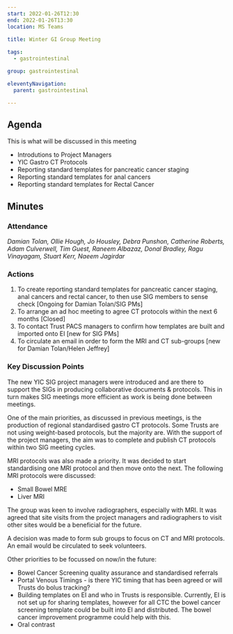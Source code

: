 ```yaml
---
start: 2022-01-26T12:30
end: 2022-01-26T13:30
location: MS Teams
 
title: Winter GI Group Meeting

tags:
  - gastrointestinal

group: gastrointestinal

eleventyNavigation:
  parent: gastrointestinal

---
```


## Agenda

This is what will be discussed in this meeting

* Introdutions to Project Managers
* YIC Gastro CT Protocols
* Reporting standard templates for pancreatic cancer staging
* Reporting standard templates for anal cancers 
* Reporting standard templates for Rectal Cancer

## Minutes

### Attendance
_Damian Tolan, Ollie Hough, Jo Housley, Debra Punshon, Catherine Roberts, Adam Culverwell, Tim Guest, Raneem Albazaz, Donal Bradley, Ragu Vinayagam, Stuart Kerr, Naeem Jagirdar_
    
### Actions
1. To create reporting standard templates for pancreatic cancer staging, anal cancers and rectal cancer, to then use SIG members to sense check [Ongoing for Damian Tolan/SIG PMs]
2. To arrange an ad hoc meeting to agree CT protocols within the next 6 months [Closed]
3. To contact Trust PACS managers to confirm how templates are built and imported onto EI [new for SIG PMs]
4. To circulate an email in order to form the MRI and CT sub-groups [new for Damian Tolan/Helen Jeffrey]

### Key Discussion Points
The new YIC SIG project managers were introduced and are there to support the SIGs in producing collaborative documents & protocols. This in turn makes SIG meetings more efficient as work is being done between meetings.

One of the main priorities, as discussed in previous meetings, is the production of regional standardised gastro CT protocols. Some Trusts are not using weight-based protocols, but the majority are. With the support of the project managers, the aim was to complete and publish CT protocols within two SIG meeting cycles.

MRI protocols was also made a priority. It was decided to start standardising one MRI protocol and then move onto the next. The following MRI protocols were discussed:

* Small Bowel MRE 
* Liver MRI
 
The group was keen to involve radiographers, especially with MRI. It was agreed that site visits from the project managers and radiographers to visit other sites would be a beneficial for the future.

A decision was made to form sub groups to focus on CT and MRI protocols. An email would be circulated to seek volunteers.

Other priorities to be focussed on now/in the future:

* Bowel Cancer Screening quality assurance and standardised referrals
* Portal Venous Timings - is there YIC timing that has been agreed or will Trusts do bolus tracking?
* Building templates on EI and who in Trusts is responsible. Currently, EI is not set up for sharing templates, however for all CTC the bowel cancer screening        template could be built into EI and distributed. The bowel cancer improvement programme could help with this.
* Oral contrast


